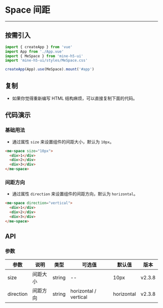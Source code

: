 # Space 间距

---

## 按需引入

```ts
import { createApp } from 'vue'
import App from './App.vue'
import { MeSpace } from 'mine-h5-ui'
import 'mine-h5-ui/styles/MeSpace.css'

createApp(App).use(MeSpace).mount('#app')
```

## 复制

- 如果你觉得重新编写 HTML 结构麻烦，可以直接复制下面的代码。

## 代码演示

### 基础用法

- 通过属性 `size` 来设置组件的间距大小，默认为 `10px`。

```html
<me-space size="10px">
  <div>1</div>
  <div>2</div>
  <div>3</div>
</me-space>
```

### 间距方向

- 通过属性 `direction` 来设置组件的间距方向，默认为 `horizontal`。

```html
<me-space direction="vertical">
  <div>1</div>
  <div>2</div>
  <div>3</div>
</me-space>
```

## API

### 参数

| 参数      | 说明     | 类型   | 可选值                | 默认值     | 版本   |
| --------- | -------- | ------ | --------------------- | ---------- | ------ |
| size      | 间距大小 | string | --                    | 10px       | v2.3.8 |
| direction | 间距方向 | string | horizontal / vertical | horizontal | v2.3.8 |
